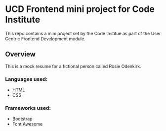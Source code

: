 # UCD Frontend mini project for Code Institute

This repo contains a mini project set by the Code Institue as part of the User Centric Frontend Development module.

## Overview

This is a mock resume for a fictional person called Rosie Odenkirk.

### Languages used:

* HTML
* CSS

### Frameworks used:

* Bootstrap
* Font Awesome
